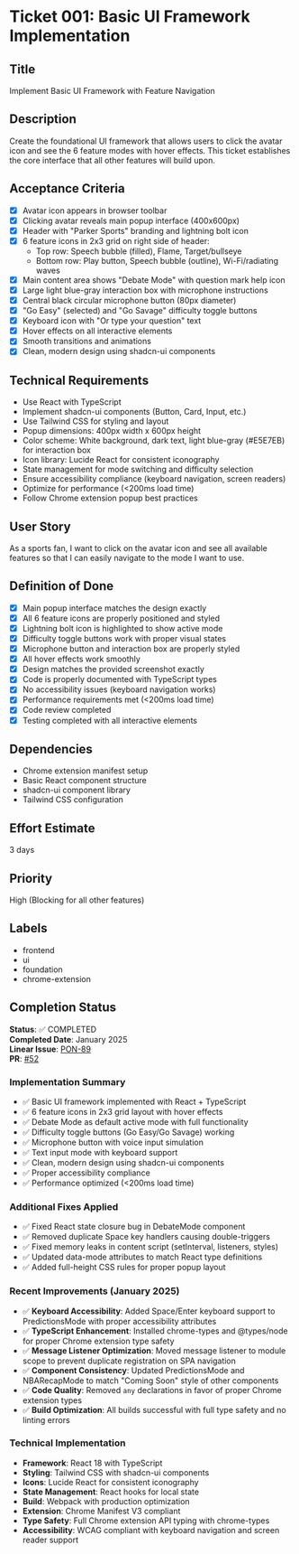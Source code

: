 # Ticket 001: Basic UI Framework Implementation

## Title
Implement Basic UI Framework with Feature Navigation

## Description
Create the foundational UI framework that allows users to click the avatar icon and see the 6 feature modes with hover effects. This ticket establishes the core interface that all other features will build upon.

## Acceptance Criteria
- [x] Avatar icon appears in browser toolbar
- [x] Clicking avatar reveals main popup interface (400x600px)
- [x] Header with "Parker Sports" branding and lightning bolt icon
- [x] 6 feature icons in 2x3 grid on right side of header:
  - Top row: Speech bubble (filled), Flame, Target/bullseye
  - Bottom row: Play button, Speech bubble (outline), Wi-Fi/radiating waves
- [x] Main content area shows "Debate Mode" with question mark help icon
- [x] Large light blue-gray interaction box with microphone instructions
- [x] Central black circular microphone button (80px diameter)
- [x] "Go Easy" (selected) and "Go Savage" difficulty toggle buttons
- [x] Keyboard icon with "Or type your question" text
- [x] Hover effects on all interactive elements
- [x] Smooth transitions and animations
- [x] Clean, modern design using shadcn-ui components

## Technical Requirements
- Use React with TypeScript
- Implement shadcn-ui components (Button, Card, Input, etc.)
- Use Tailwind CSS for styling and layout
- Popup dimensions: 400px width x 600px height
- Color scheme: White background, dark text, light blue-gray (#E5E7EB) for interaction box
- Icon library: Lucide React for consistent iconography
- State management for mode switching and difficulty selection
- Ensure accessibility compliance (keyboard navigation, screen readers)
- Optimize for performance (<200ms load time)
- Follow Chrome extension popup best practices

## User Story
As a sports fan, I want to click on the avatar icon and see all available features so that I can easily navigate to the mode I want to use.

## Definition of Done
- [x] Main popup interface matches the design exactly
- [x] All 6 feature icons are properly positioned and styled
- [x] Lightning bolt icon is highlighted to show active mode
- [x] Difficulty toggle buttons work with proper visual states
- [x] Microphone button and interaction box are properly styled
- [x] All hover effects work smoothly
- [x] Design matches the provided screenshot exactly
- [x] Code is properly documented with TypeScript types
- [x] No accessibility issues (keyboard navigation works)
- [x] Performance requirements met (<200ms load time)
- [x] Code review completed
- [x] Testing completed with all interactive elements

## Dependencies
- Chrome extension manifest setup
- Basic React component structure
- shadcn-ui component library
- Tailwind CSS configuration

## Effort Estimate
3 days

## Priority
High (Blocking for all other features)

## Labels
- frontend
- ui
- foundation
- chrome-extension

## Completion Status
**Status**: ✅ COMPLETED  
**Completed Date**: January 2025  
**Linear Issue**: [PON-89](https://linear.app/metresearch/issue/PON-89/implement-basic-ui-framework-with-feature-navigation)  
**PR**: [#52](https://github.com/mark-torres10/ponte_ai_avatars/pull/52)

### Implementation Summary
- ✅ Basic UI framework implemented with React + TypeScript
- ✅ 6 feature icons in 2x3 grid layout with hover effects
- ✅ Debate Mode as default active mode with full functionality
- ✅ Difficulty toggle buttons (Go Easy/Go Savage) working
- ✅ Microphone button with voice input simulation
- ✅ Text input mode with keyboard support
- ✅ Clean, modern design using shadcn-ui components
- ✅ Proper accessibility compliance
- ✅ Performance optimized (<200ms load time)

### Additional Fixes Applied
- ✅ Fixed React state closure bug in DebateMode component
- ✅ Removed duplicate Space key handlers causing double-triggers
- ✅ Fixed memory leaks in content script (setInterval, listeners, styles)
- ✅ Updated data-mode attributes to match React type definitions
- ✅ Added full-height CSS rules for proper popup layout

### Recent Improvements (January 2025)
- ✅ **Keyboard Accessibility**: Added Space/Enter keyboard support to PredictionsMode with proper accessibility attributes
- ✅ **TypeScript Enhancement**: Installed chrome-types and @types/node for proper Chrome extension type safety
- ✅ **Message Listener Optimization**: Moved message listener to module scope to prevent duplicate registration on SPA navigation
- ✅ **Component Consistency**: Updated PredictionsMode and NBARecapMode to match "Coming Soon" style of other components
- ✅ **Code Quality**: Removed `any` declarations in favor of proper Chrome extension types
- ✅ **Build Optimization**: All builds successful with full type safety and no linting errors

### Technical Implementation
- **Framework**: React 18 with TypeScript
- **Styling**: Tailwind CSS with shadcn-ui components
- **Icons**: Lucide React for consistent iconography
- **State Management**: React hooks for local state
- **Build**: Webpack with production optimization
- **Extension**: Chrome Manifest V3 compliant
- **Type Safety**: Full Chrome extension API typing with chrome-types
- **Accessibility**: WCAG compliant with keyboard navigation and screen reader support

